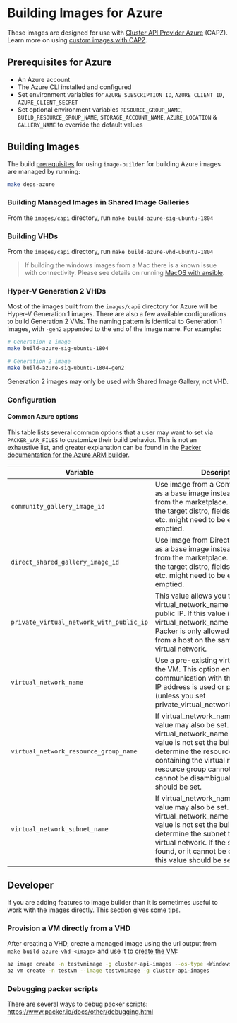 # Building Images for Azure

These images are designed for use with [Cluster API Provider Azure](https://capz.sigs.k8s.io/introduction.html#what-is-the-cluster-api-provider-azure) (CAPZ). Learn more on using [custom images with CAPZ](https://capz.sigs.k8s.io/topics/custom-images.html).

## Prerequisites for Azure

- An Azure account
- The Azure CLI installed and configured
- Set environment variables for `AZURE_SUBSCRIPTION_ID`, `AZURE_CLIENT_ID`, `AZURE_CLIENT_SECRET`
- Set optional environment variables `RESOURCE_GROUP_NAME`, `BUILD_RESOURCE_GROUP_NAME`, `STORAGE_ACCOUNT_NAME`, `AZURE_LOCATION` & `GALLERY_NAME` to override the default values

## Building Images

The build [prerequisites](../capi.md#prerequisites) for using `image-builder` for
building Azure images are managed by running:

```bash
make deps-azure
```

### Building Managed Images in Shared Image Galleries

From the `images/capi` directory, run `make build-azure-sig-ubuntu-1804`

### Building VHDs

From the `images/capi` directory, run `make build-azure-vhd-ubuntu-1804`

> If building the windows images from a Mac there is a known issue with connectivity. Please see details on running [MacOS with ansible](../windows/windows.md#macos-with-ansible).

### Hyper-V Generation 2 VHDs

Most of the images built from the `images/capi` directory for Azure will be Hyper-V Generation 1 images. There are also a few available configurations to build Generation 2 VMs. The naming pattern is identical to Generation 1 images, with `-gen2` appended to the end of the image name. For example:

```bash
# Generation 1 image
make build-azure-sig-ubuntu-1804

# Generation 2 image
make build-azure-sig-ubuntu-1804-gen2
```

Generation 2 images may only be used with Shared Image Gallery, not VHD.

### Configuration
#### Common Azure options

This table lists several common options that a user may want to set via
`PACKER_VAR_FILES` to customize their build behavior.  This is not an exhaustive
list, and greater explanation can be found in the
[Packer documentation for the Azure ARM builder](https://www.packer.io/docs/builders/azure/arm).

| Variable | Description | Default |
|----------|-------------|---------|
| `community_gallery_image_id` | Use image from a Community gallery as a base image instead of default one from the marketplace. Depending on the target distro, fields like `image_offer` etc. might need to be explicitly emptied. | `""` |
| `direct_shared_gallery_image_id` | Use image from Directly shared gallery as a base image instead of default one from the marketplace. Depending on the target distro, fields like `image_offer` etc. might need to be explicitly emptied. | `""` |
| `private_virtual_network_with_public_ip` | This value allows you to set a virtual_network_name and obtain a public IP. If this value is not set and virtual_network_name is defined Packer is only allowed to be executed from a host on the same subnet / virtual network. | `""` |
| `virtual_network_name` | Use a pre-existing virtual network for the VM. This option enables private communication with the VM, no public IP address is used or provisioned (unless you set private_virtual_network_with_public_ip). | `""` |
| `virtual_network_resource_group_name` | If virtual_network_name is set, this value may also be set. If virtual_network_name is set, and this value is not set the builder attempts to determine the resource group containing the virtual network. If the resource group cannot be found, or it cannot be disambiguated, this value should be set. | `""` |
| `virtual_network_subnet_name` | If virtual_network_name is set, this value may also be set. If virtual_network_name is set, and this value is not set the builder attempts to determine the subnet to use with the virtual network. If the subnet cannot be found, or it cannot be disambiguated, this value should be set. | `""` |

## Developer

If you are adding features to image builder than it is sometimes useful to work with the images directly. This section gives some tips.

### Provision a VM directly from a VHD

After creating a VHD, create a managed image using the url output from `make build-azure-vhd-<image>` and use it to [create the VM](https://docs.microsoft.com/en-us/azure/virtual-machines/windows/build-image-with-packer#create-a-vm-from-the-packer-image): 

```bash
az image create -n testvmimage -g cluster-api-images --os-type <Windows/Linux> --source <storage url for vhd file>
az vm create -n testvm --image testvmimage -g cluster-api-images
```

### Debugging packer scripts
There are several ways to debug packer scripts: https://www.packer.io/docs/other/debugging.html
